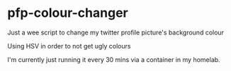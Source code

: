 # pfp-colour-changer

Just a wee script to change my twitter profile picture's background colour

Using HSV in order to not get ugly colours

I'm currently just running it every 30 mins via a container in my homelab.

